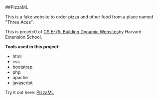 ##PizzaML

This is a fake website to order pizza and other food from a place named "Three Aces".

This is projetc0 of [CS E-75: Building Dynamic Websites](http://cs75.tv/2012/summer/#about,projects)by Harvard Extension School.

**Tools used in this project:**
* html
* css
* bootstrap
* php
* apache
* javascript

Try it out here: [PizzaML](http://sanqingyuan.info/PizzaML/)
